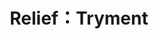 ---
title: Relief：Tryment

start: 2022-02-20
end: 
excerpt: 
rdstatus: unread
priority: 🔽
status:  defer
rating: ⭐️
---